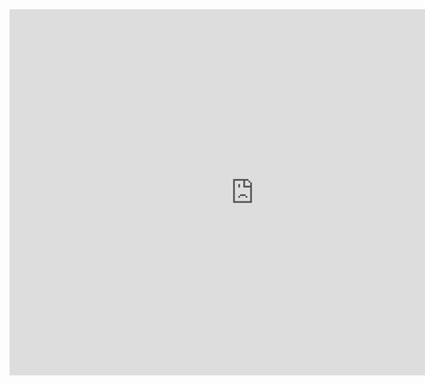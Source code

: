 
<iframe src="https://data.oecd.org/chart/7f3d" width="860" height="645" style="border: 0" mozallowfullscreen="true" webkitallowfullscreen="true" allowfullscreen="true"><a href="https://data.oecd.org/chart/7f3d" target="_blank">OECD Chart: General government debt, Total, % of GDP, Annual, 2022</a></iframe>
